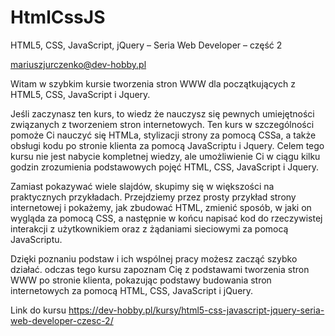 # HtmlCssJS
HTML5, CSS, JavaScript, jQuery – Seria Web Developer – część 2

mariuszjurczenko@dev-hobby.pl

Witam w szybkim kursie tworzenia stron WWW dla początkujących z HTML5, CSS,  JavaScript i Jquery.     

Jeśli zaczynasz ten kurs, to wiedz że nauczysz się pewnych umiejętności związanych z tworzeniem stron internetowych. 
Ten kurs w szczególności pomoże Ci nauczyć się HTMLa,  stylizacji strony za pomocą CSSa, 
a także obsługi kodu po stronie klienta za pomocą JavaScriptu i Jquery. Celem tego kursu nie jest nabycie kompletnej wiedzy, 
ale umożliwienie Ci w ciągu kilku godzin zrozumienia podstawowych pojęć HTML, CSS, JavaScript i Jquery.

Zamiast pokazywać wiele slajdów, skupimy się w większości na praktycznych przykładach. 
Przejdziemy przez prosty przykład strony internetowej i pokażemy, jak zbudować HTML, zmienić sposób, 
w jaki on wygląda za pomocą CSS, a następnie w końcu napisać kod do rzeczywistej interakcji z użytkownikiem 
oraz z żądaniami sieciowymi za pomocą JavaScriptu. 

Dzięki poznaniu podstaw i ich wspólnej pracy możesz zacząć szybko działać. 
odczas tego kursu zapoznam Cię z podstawami tworzenia stron WWW po stronie klienta, 
pokazując podstawy budowania stron internetowych za pomocą HTML, CSS, JavaScript i jQuery. 

Link do kursu https://dev-hobby.pl/kursy/html5-css-javascript-jquery-seria-web-developer-czesc-2/
